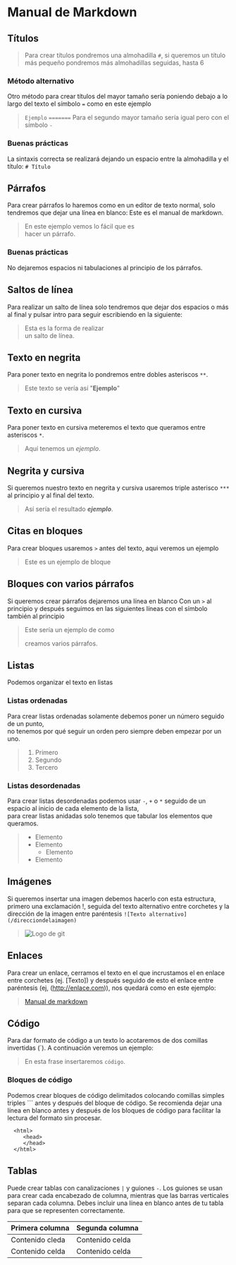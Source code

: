 # Manual de Markdown
## Títulos
>Para crear títulos pondremos una almohadilla `#`, si queremos un título más pequeño pondremos más almohadillas seguidas, hasta 6

### Método alternativo
Otro método para crear títulos del mayor tamaño sería poniendo debajo a lo largo del texto el símbolo `=` como en este ejemplo
>`Ejemplo`
>`=======`
Para el segundo mayor tamaño sería igual pero con el símbolo `-`

### Buenas prácticas
La sintaxis correcta se realizará dejando un espacio entre la almohadilla y el título:
`# Título`

## Párrafos
Para crear párrafos lo haremos como en un editor de texto normal, solo tendremos que dejar una línea en blanco:
Este es el manual de markdown.

>En este ejemplo vemos lo fácil que es  
>hacer un párrafo.

### Buenas prácticas
No dejaremos espacios ni tabulaciones al principio de los párrafos.

## Saltos de línea
Para realizar un salto de línea solo tendremos que dejar dos espacios o más al final y pulsar intro para seguir escribiendo en la siguiente:  
>Esta es la forma de realizar  
>un salto de línea.  

## Texto en negrita  
Para poner texto en negrita lo pondremos entre dobles asteriscos `**`.  
>Este texto se vería así "**Ejemplo**"  

## Texto en cursiva
Para poner texto en cursiva meteremos el texto que queramos entre asteriscos `*`.  
>Aquí tenemos un *ejemplo*.  

## Negrita y cursiva
Si queremos nuestro texto en negrita y cursiva usaremos triple asterisco `***` al principio y al final del texto.
>Así sería el resultado ***ejemplo***.

## Citas en bloques
Para crear bloques usaremos `>` antes del texto, aqui veremos un ejemplo
>Este es un ejemplo de bloque

## Bloques con varios párrafos
Si queremos crear párrafos dejaremos una línea en blanco Con un `>` al principio y después seguimos en las siguientes líneas con el símbolo también al principio
>Este sería un ejemplo de como
>
>creamos varios párrafos.

## Listas  
Podemos organizar el texto en listas

### Listas ordenadas
Para crear listas ordenadas solamente debemos poner un número seguido de un punto,  
no tenemos por qué seguir un orden pero siempre deben empezar por un uno.
>1. Primero
>2. Segundo
>3. Tercero

### Listas desordenadas
Para crear listas desordenadas podemos usar `-`, `+` o `*` seguido de un espacio al inicio de cada elemento de la lista,  
para crear listas anidadas solo tenemos que tabular los elementos que queramos.
>+ Elemento
>+ Elemento
>    + Elemento
>+ Elemento

## Imágenes
Si queremos insertar una imagen debemos hacerlo con esta estructura, primero una exclamación !, seguida del texto alternativo entre corchetes y la dirección de la imagen entre paréntesis
`![Texto alternativo](/direcciondelaimagen)`
> ![Logo de git](/Manualmarkdown/git.png)

## Enlaces
 Para crear un enlace, cerramos el texto en el que incrustamos el en enlace entre corchetes (ej. [Texto]) y después seguido de esto el enlace entre paréntesis (ej, (http://enlace.com)), nos quedará como en este ejemplo:  
>[Manual de markdown](https://www.markdownguide.org/basic-syntax/)

## Código
Para dar formato de código a un texto lo acotaremos de dos comillas invertidas  (`). A continuación veremos un ejemplo:        
 
>En esta frase insertaremos `código`.

### Bloques de código
Podemos crear bloques de código delimitados colocando comillas simples triples ``` antes y después del bloque de código. Se recomienda dejar una línea en blanco antes y después de los bloques de código para facilitar la lectura del formato sin procesar.

 ```
   <html>
      <head>
      </head>
   </html>
````
## Tablas
Puede crear tablas con canalizaciones `|` y guiones `-`. Los guiones se usan para crear cada encabezado de columna, mientras que las barras verticales separan cada columna. Debes incluir una línea en blanco antes de tu tabla para que se representen correctamente.

|   Primera columna   |   Segunda columna  |
| ------------------- | ------------------ |
|   Contenido cleda   |   Contenido celda  |
|   Contenido celda   |   Contenido celda  |






                        







